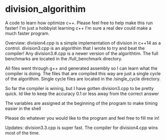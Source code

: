 # division_algorithim
A code to learn how optimize c++. Please feel free to help make this run faster!
I'm just a hobbyist learning c++ I'm sure a real dev could make a much faster program. 

Overview:
  division4.cpp is a simple implementation of division in c++14 as a control.
  division3.cpp is an algorithim that I wrote to try and beat the compiler!
  Any division3.#.cpp is a newer version of the algorithtim.
  The full benchmarks are located in the /full_benchmark directory.
  
  All files went through g++ and generated assembly so I can learn what the compiler is doing.
  The files that are compiled this way are just a single cycle of the algorithim.
  Single cycle files are located in the /single_cycle directory.

  So far the compiler is wining, but I have gotten division3.cpp to be pretty quick.
  Id like to keep the accuracy 0.1 or less away from the correct answer

  The variables are assigned at the beginning of the program to make timing easier in the shell

  Please do whatever you would like to the program and feel free to fill me in!

  Updates:
    division3.3.cpp is super fast. The compiler for division4.cpp wins most of the time.
